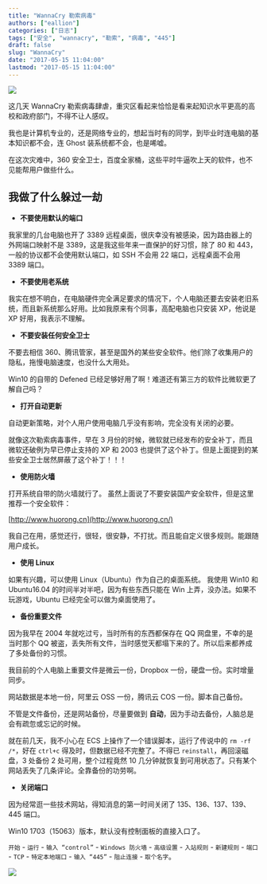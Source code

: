 ```yaml
---
title: "WannaCry 勒索病毒"
authors: ["eallion"]
categories: ["日志"]
tags: ["安全", "wannacry", "勒索", "病毒", "445"]
draft: false
slug: "WannaCry"
date: "2017-05-15 11:04:00"
lastmod: "2017-05-15 11:04:00"
---
```


![](https://images.eallion.com/images/2017/05/15/3478243449.jpg)

这几天 WannaCry 勒索病毒肆虐，重灾区看起来恰恰是看来起知识水平更高的高校和政府部门，不得不让人感叹。

我也是计算机专业的，还是网络专业的，想起当时有的同学，到毕业时连电脑的基本知识都不会，连 Ghost 装系统都不会，也是唏嘘。

在这次灾难中，360 安全卫士，百度全家桶，这些平时牛逼吹上天的软件，也不见能帮用户做些什么。

## 我做了什么躲过一劫

- **不要使用默认的端口**

我家里的几台电脑也开了 3389 远程桌面，很庆幸没有被感染，因为路由器上的外网端口映射不是 3389，这是我这些年来一直保护的好习惯，除了 80 和 443，一般的协议都不会使用默认端口，如 SSH 不会用 22 端口，远程桌面不会用 3389 端口。

- **不要使用老系统**

我实在想不明白，在电脑硬件完全满足要求的情况下，个人电脑还要去安装老旧系统，而且新系统那么好用。比如我原来有个同事，高配电脑也只安装 XP，他说是 XP 好用，我表示不理解。

- **不要安装任何安全卫士**

不要去相信 360、腾讯管家，甚至是国外的某些安全软件。他们除了收集用户的隐私，拖慢电脑速度，也没什么大用处。

Win10 的自带的 Defened 已经足够好用了啊！难道还有第三方的软件比微软更了解自己吗？

- **打开自动更新**

自动更新策略，对个人用户使用电脑几乎没有影响，完全没有关闭的必要。

就像这次勒索病毒事件，早在 3 月份的时候，微软就已经发布的安全补丁，而且微软还破例为早已停止支持的 XP 和 2003 也提供了这个补丁。但是上面提到的某些安全卫士居然屏蔽了这个补丁！！！

- **使用防火墙**

打开系统自带的防火墙就行了。
虽然上面说了不要安装国产安全软件，但是这里推荐一个安全软件：

[http://www.huorong.cn](http://www.huorong.cn/)

我自己在用，感觉还行，很轻，很安静，不打扰。而且能自定义很多规则。能跟随用户成长。

- **使用 Linux**

如果有兴趣，可以使用 Linux（Ubuntu）作为自己的桌面系统。
我使用 Win10 和 Ubuntu16.04 的时间半对半吧，因为有些东西只能在 Win 上弄，没办法。如果不玩游戏，Ubuntu 已经完全可以做为桌面使用了。

- **备份重要文件**

因为我早在 2004 年就吃过亏，当时所有的东西都保存在 QQ 网盘里，不幸的是当时那个 QQ 被盗，丢失所有文件，当时感觉天都塌下来的了。所以后来都养成了多处备份的习惯。

我目前的个人电脑上重要文件是微云一份，Dropbox 一份，硬盘一份。实时增量同步。

网站数据是本地一份，阿里云 OSS 一份，腾讯云 COS 一份。脚本自己备份。

不管是文件备份，还是网站备份，尽量要做到 **自动**，因为手动去备份，人脑总是会有疏忽或忘记的时候。

就在前几天，我不小心在 ECS 上操作了一个错误脚本，运行了传说中的 `rm -rf /*`，好在 `ctrl+c` 得及时，但数据已经不完整了。不得已 `reinstall`，再回滚磁盘，3 处备份 2 处可用，整个过程竟然 10 几分钟就恢复到可用状态了。只有某个网站丢失了几条评论。全靠备份的功劳啊。

- **关闭端口**

因为经常逛一些技术网站，得知消息的第一时间关闭了 135、136、137、139、445 端口。

Win10 1703（15063）版本，默认没有控制面板的直接入口了。

`开始` - `运行` - `输入 “control”` - `Windows 防火墙` - `高级设置` - `入站规则` - `新建规则` - `端口` - `TCP` - `特定本地端口` - `输入 “445”` - `阻止连接` - `取个名字`。

![](https://images.eallion.com/images/2017/05/15/2504829206.png)
